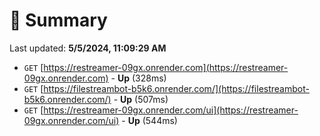 # 📖 Summary
Last updated: **5/5/2024, 11:09:29 AM**

- `GET` [https://restreamer-09gx.onrender.com](https://restreamer-09gx.onrender.com) - **Up** (328ms)
- `GET` [https://filestreambot-b5k6.onrender.com/](https://filestreambot-b5k6.onrender.com/) - **Up** (507ms)
- `GET` [https://restreamer-09gx.onrender.com/ui](https://restreamer-09gx.onrender.com/ui) - **Up** (544ms)

